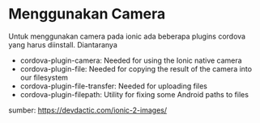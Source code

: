 # Menggunakan Camera

Untuk menggunakan camera pada ionic ada beberapa plugins cordova yang harus diinstall. Diantaranya

* cordova-plugin-camera: Needed for using the Ionic native camera
* cordova-plugin-file: Needed for copying the result of the camera into our filesystem
* cordova-plugin-file-transfer: Needed for uploading files
* cordova-plugin-filepath: Utility for fixing some Android paths to files


sumber: https://devdactic.com/ionic-2-images/

